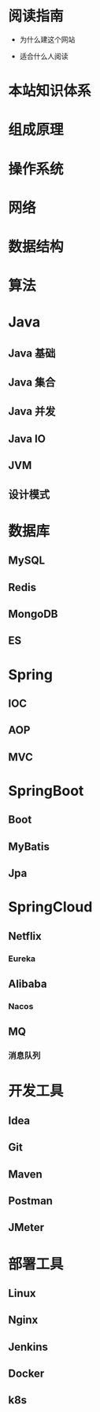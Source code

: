 # 阅读指南

- 为什么建这个网站

- 适合什么人阅读

# 本站知识体系

# 组成原理

# 操作系统

# 网络

# 数据结构

# 算法

# Java

## Java 基础

## Java 集合

## Java 并发

## Java IO

## JVM

## 设计模式

# 数据库

## MySQL

## Redis

## MongoDB

## ES

# Spring

## IOC

## AOP

## MVC

# SpringBoot

## Boot

## MyBatis

## Jpa

# SpringCloud

## Netflix

### Eureka

## Alibaba

### Nacos

## MQ

### 消息队列

# 开发工具

## Idea

## Git

## Maven

## Postman

## JMeter

# 部署工具

## Linux

## Nginx

## Jenkins

## Docker

## k8s

